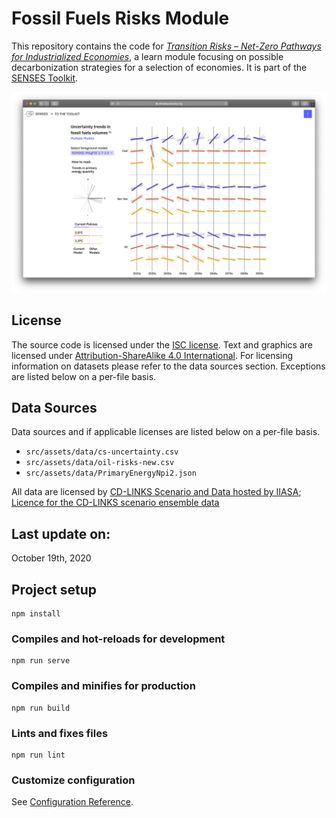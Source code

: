 # Fossil Fuels Risks Module
This repository contains the code for [*Transition Risks – Net-Zero Pathways for Industrialized Economies*](https://climatescenarios.org/countries-pathways), a learn module focusing on possible decarbonization strategies for a selection of economies. It is part of the [SENSES Toolkit](https://climatescenarios.org/).

![screenshot of the module](./module.png)

## License

The source code is licensed under the [ISC license](LICENSE.md). Text and graphics are licensed under [Attribution-ShareAlike 4.0 International](https://creativecommons.org/licenses/by-sa/4.0/). For licensing information on datasets please refer to the data sources section. Exceptions are listed below on a per-file basis.

## Data Sources

Data sources and if applicable licenses are listed below on a per-file basis.

- `src/assets/data/cs-uncertainty.csv`
- `src/assets/data/oil-risks-new.csv`
- `src/assets/data/PrimaryEnergyNpi2.json`

All data are licensed by [CD-LINKS Scenario and Data hosted by IIASA]( https://data.ene.iiasa.ac.at/cd-links/); [Licence for the CD-LINKS scenario ensemble data](https://data.ene.iiasa.ac.at/cd-links/#/license)

## Last update on:
October 19th, 2020

## Project setup
```
npm install
```

### Compiles and hot-reloads for development
```
npm run serve
```

### Compiles and minifies for production
```
npm run build
```

### Lints and fixes files
```
npm run lint
```

### Customize configuration
See [Configuration Reference](https://cli.vuejs.org/config/).
